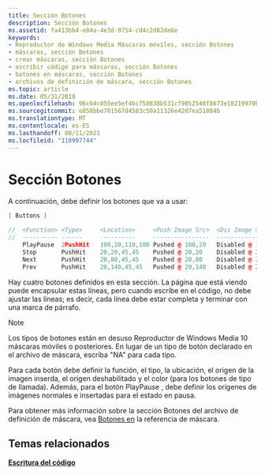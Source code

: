 ```yaml
---
title: Sección Botones
description: Sección Botones
ms.assetid: fa413bb4-e04a-4e3d-9754-cd4c2d82de6e
keywords:
- Reproductor de Windows Media Máscaras móviles, sección Botones
- máscaras, sección Botones
- crear máscaras, sección Botones
- escribir código para máscaras, sección Botones
- botones en máscaras, sección Botones
- archivos de definición de máscara, sección Botones
ms.topic: article
ms.date: 05/31/2018
ms.openlocfilehash: 96c64c055ee5ef4bc758838b531cf9052548f8673e18219970b750eb092d57fd
ms.sourcegitcommit: e858bbe701567d4583c50a11326e42d7ea51804b
ms.translationtype: MT
ms.contentlocale: es-ES
ms.lasthandoff: 08/11/2021
ms.locfileid: "118997744"
---
```

# <a name="buttons-section"></a>Sección Botones

A continuación, debe definir los botones que va a usar:


```C++
[ Buttons ]

//  <Function> <Type>     <Location>     <Push Image Src>  <Dis Image Src>    <Hit R,G,B>  <Norm 2 Image Src>  <Push 2 Image Src>
//  ---------- ------     ----------     ----------------  ---------------    -----------  ------------------  ------------------
    PlayPause  2PushHit   100,20,110,100 Pushed @ 100,20   Disabled @ 100,20    0,255,255  Pushed @ 270,20     Pushed @ 270,130
    Stop       PushHit    20,20,45,45    Pushed @ 20,20    Disabled @ 20,20   255,255,  0
    Next       PushHit    20,80,45,45    Pushed @ 20,80    Disabled @ 20,80   255,  0,  0
    Prev       PushHit    20,140,45,45   Pushed @ 20,140   Disabled @ 20,130    0,  0,255

```



Hay cuatro botones definidos en esta sección. La página que está viendo puede encapsular estas líneas, pero cuando escribe en el código, no debe ajustar las líneas; es decir, cada línea debe estar completa y terminar con una marca de párrafo.

> [!Note]  
> Los tipos de botones están en desuso Reproductor de Windows Media 10 máscaras móviles o posteriores. En lugar de un tipo de botón declarado en el archivo de máscara, escriba "NA" para cada tipo.

 

Para cada botón debe definir la función, el tipo, la ubicación, el origen de la imagen inserda, el origen deshabilitado y el color (para los botones de tipo de llamada). Además, para el botón PlayPause , debe definir los orígenes de imágenes normales e insertadas para el estado en pausa.

Para obtener más información sobre la sección Botones del archivo de definición de máscara, vea [Botones en](buttons.md) la referencia de máscara.

## <a name="related-topics"></a>Temas relacionados

<dl> <dt>

[**Escritura del código**](writing-the-code.md)
</dt> </dl>

 

 




